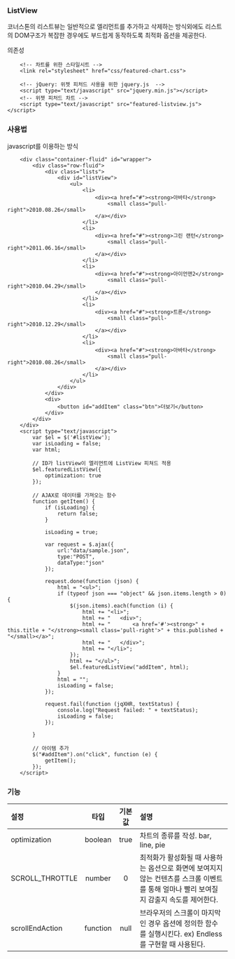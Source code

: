 <!--
layout: 'post'
section: 'Cornerstone Framework'
title: '리스트뷰'
outline: '리스트뷰'
date: '2012-11-16'
tagstr: 'widget'
subsection: 'Widget'
order: '[4, 4, 2]'
thumbnail: '4.4.02.list_view.png'
-->


### ListView

코너스톤의 리스트뷰는 일반적으로 엘리먼트를 추가하고 삭제하는 방식외에도 리스트의 DOM구조가 복잡한 경우에도 부드럽게 동작하도록 최적화 옵션을 제공한다.

의존성

```
	<!-- 차트를 위한 스타일시트 -->
	<link rel="stylesheet" href="css/featured-chart.css">
	
	<!-- jQuery: 위젯 피처드 사용을 위한 jquery.js  -->
	<script type="text/javascript" src="jquery.min.js"></script>
	<!-- 위젯 피처드 차트 -->
	<script type="text/javascript" src="featured-listview.js"></script>
```

### 사용법

javascript를 이용하는 방식

``` cm
    <div class="container-fluid" id="wrapper">
	    <div class="row-fluid">
		    <div class="lists">
			    <div id="listView">
				    <ul>
					    <li>
						    <div><a href="#"><strong>아바타</strong>
							    <small class="pull-right">2010.08.26</small>
						    </a></div>
					    </li>
					    <li>
						    <div><a href="#"><strong>그린 랜턴</strong>
							    <small class="pull-right">2011.06.16</small>
						    </a></div>
					    </li>
					    <li>
						    <div><a href="#"><strong>아이언맨2</strong>
							    <small class="pull-right">2010.04.29</small>
						    </a></div>
					    </li>
					    <li>
						    <div><a href="#"><strong>트론</strong>
							    <small class="pull-right">2010.12.29</small>
						    </a></div>
					    </li>
					    <li>
						    <div><a href="#"><strong>아바타</strong>
							    <small class="pull-right">2010.08.26</small>
						    </a></div>
					    </li>
				    </ul>
			    </div>
		    </div>
		    <div>
			    <button id="addItem" class="btn">더보기</button>
		    </div>
	    </div>
    </div>
    <script type="text/javascript">
	    var $el = $('#listView');
	    var isLoading = false;
	    var html;
    
	    // ID가 listView이 엘리먼트에 ListView 피쳐드 적용
	    $el.featuredListView({
		    optimization: true
	    });
    
	    // AJAX로 데이터를 가져오는 함수
	    function getItem() {
		    if (isLoading) {
			    return false;
		    }
    
		    isLoading = true;
    
		    var request = $.ajax({
			    url:"data/sample.json",
			    type:"POST",
			    dataType:"json"
		    });
    
		    request.done(function (json) {
			    html = "<ul>";
			    if (typeof json === "object" && json.items.length > 0) {
				    $(json.items).each(function (i) {
					    html += "<li>";
					    html += "	<div>";
					    html += "		<a href='#'><strong>" + this.title + "</strong><small class='pull-right'>" + this.published + "</small></a>";
					    html += "	</div>";
					    html += "</li>";
				    });
				    html += "</ul>";
				    $el.featuredListView("addItem", html);
			    }
			    html = "";
			    isLoading = false;
		    });
    
		    request.fail(function (jqXHR, textStatus) {
			    console.log("Request failed: " + textStatus);
			    isLoading = false;
		    });
    
	    }
    
	    // 아이템 추가
	    $("#addItem").on("click", function (e) {
		    getItem();
	    });
    </script>
```

### 기능

설정 | 타입 | 기본값 | 설명
:-- | :-: | :-: | :--
optimization | boolean | true | 차트의 종류를 작성. bar, line, pie
SCROLL_THROTTLE | number | 0 | 최적화가 활성화될 때 사용하는 옵션으로 화면에 보여지지 않는 컨텐츠를 스크롤 이벤트를 통해 얼마나 빨리 보여질지 감출지 속도를 제어한다.
scrollEndAction | function | null | 브라우저의 스크롤이 마지막인 경우 옵션에 정의한 함수를 실행시킨다. ex) Endless를 구현할 때 사용된다.
